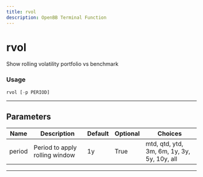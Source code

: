```yaml
---
title: rvol
description: OpenBB Terminal Function
---
```


# rvol

Show rolling volatility portfolio vs benchmark

### Usage

```python
rvol [-p PERIOD]
```

---

## Parameters

| Name | Description | Default | Optional | Choices |
| ---- | ----------- | ------- | -------- | ------- |
| period | Period to apply rolling window | 1y | True | mtd, qtd, ytd, 3m, 6m, 1y, 3y, 5y, 10y, all |

---
